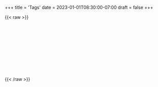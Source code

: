 +++
title = 'Tags'
date = 2023-01-01T08:30:00-07:00
draft = false
+++

{{< raw >}}
<style>
    svg text {
        fill: currentColor;
    }
</style>
<svg></svg>

<script type="module">
import * as d3 from "https://cdn.jsdelivr.net/npm/d3@7/+esm";

async function drawChart() {
    const response = await fetch("/blog/graph.json");
    const data = await response.json();

    const width = 1000;
    const height = 600;
    const color = d3.scaleOrdinal(d3.schemeCategory10);

    const links = data.links.map(d => ({ ...d }));
    const nodes = data.nodes.map(d => ({ ...d }));

    const simulation = d3.forceSimulation(nodes)
        .force("link", d3.forceLink(links).id(d => d.id).distance(100))
        .force("charge", d3.forceManyBody().strength(-500))
        .force("x", d3.forceX())
        .force("y", d3.forceY());

    const svg = d3.create("svg")
        .attr("width", width)
        .attr("height", height)
        .attr("viewBox", [-width / 2, -height / 2, width, height])
        .attr("style", "max-width: 100%; height: auto;");

    const link = svg.append("g")
        .attr("stroke", "#999")
        .attr("stroke-opacity", 0.6)
        .selectAll("line")
        .data(links)
        .join("line")
        .attr("stroke-width", d => Math.sqrt(d.value || 1));

    const node = svg.append("g")
        .attr("stroke", "#fff")
        .attr("stroke-width", 1.5)
        .selectAll("circle")
        .data(nodes)
        .join("circle")
        .attr("r", d => d.title ? 12 : 8)
        .attr("fill", d => d.title ? "#B0CFFF" : "#FFA7CE")
        .call(d3.drag()
            .on("start", dragstarted)
            .on("drag", dragged)
            .on("end", dragended));

    node.append("title").text(d => d.id);

    const label = svg.append("g")
        .attr("text-anchor", "middle")
        .selectAll("text")
        .data(nodes)
        .join("a")
        .attr("xlink:href", d => d.title ? `/blog/${d.id}` : `/tags/${d.id}`)
        .attr("target", "_blank") // Open in new tab
        .append("text")
        .attr("font-family", d => d.title ? "inherit" : "monospace")
        .attr("font-size", d => d.title ? 16 : 12)
        .text(d => d.title ? d.title : "#" + d.id);

    simulation
        .force("labelCollision", d3.forceCollide()
        .radius(20)
        .strength(0.5));

    simulation.on("tick", () => {
        link
            .attr("x1", d => d.source.x)
            .attr("y1", d => d.source.y)
            .attr("x2", d => d.target.x)
            .attr("y2", d => d.target.y);

        node
            .attr("cx", d => d.x)
            .attr("cy", d => d.y);

        label
            .attr("x", d => d.x)
            .attr("y", d => d.y - 12);
    });

    function dragstarted(event) {
        if (!event.active) simulation.alphaTarget(0.3).restart();
        event.subject.fx = event.subject.x;
        event.subject.fy = event.subject.y;
    }

    function dragged(event) {
        event.subject.fx = event.x;
        event.subject.fy = event.y;
    }

    function dragended(event) {
        if (!event.active) simulation.alphaTarget(0);
        event.subject.fx = null;
        event.subject.fy = null;
    }

    document.querySelector("svg").replaceWith(svg.node());
}

drawChart();
</script>
{{< /raw >}}
